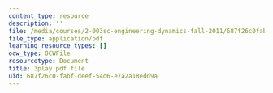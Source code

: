 ```yaml
---
content_type: resource
description: ''
file: /media/courses/2-003sc-engineering-dynamics-fall-2011/687f26c0fabfdeef54d6e7a2a18edd9a_Fo-Y6kEMURk.pdf
file_type: application/pdf
learning_resource_types: []
ocw_type: OCWFile
resourcetype: Document
title: 3play pdf file
uid: 687f26c0-fabf-deef-54d6-e7a2a18edd9a
---
```

